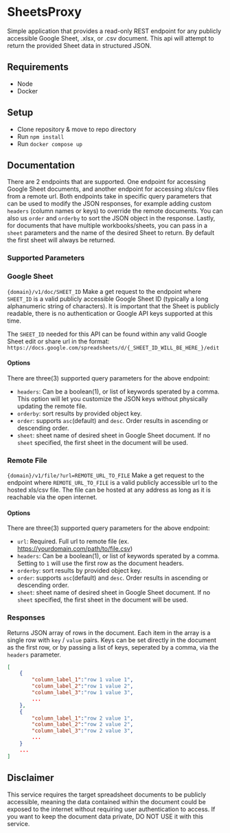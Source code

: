 # SheetsProxy
Simple application that provides a read-only REST endpoint for any publicly accessible Google Sheet, .xlsx, or .csv document. This api will attempt to return the provided Sheet data in structured JSON.

## Requirements 
- Node
- Docker

## Setup
- Clone repository & move to repo directory
- Run `npm install`
- Run `docker compose up`

## Documentation
There are 2 endpoints that are supported. One endpoint for accessing Google Sheet documents, and another endpoint for accessing xls/csv files from a remote url. Both endpoints take in specific query parameters that can be used to modify the JSON responses, for example adding custom `headers` (column names or keys) to override the remote documents. You can also us `order` and `orderby` to sort the JSON object in the response.  Lastly, for documents that have multiple workbooks/sheets, you can pass in a `sheet` parameters and the name of the desired Sheet to return. By default the first sheet will always be returned.

### Supported Parameters
### Google Sheet
`{domain}/v1/doc/SHEET_ID`
Make a get request to the endpoint where `SHEET_ID` is a valid publicly accessible Google Sheet ID (typically a long alphanumeric string of characters). It is important that the Sheet is publicly readable, there is no authentication or Google API keys supported at this time.

The `SHEET_ID` needed for this API can be found within any valid Google Sheet edit or share url in the format:
`https://docs.google.com/spreadsheets/d/{_SHEET_ID_WILL_BE_HERE_}/edit`

#### Options 
There are three(3) supported query parameters for the above endpoint:
- `headers`: Can be a boolean(1), or list of keywords sperated by a comma. This option will let you customize the JSON keys without physically updating the remote file.
- `orderby`: sort results by provided object key.
- `order`: supports `asc`(default) and `desc`. Order results in ascending or descending order.
- `sheet`: sheet name of desired sheet in Google Sheet document. If no `sheet` specified, the first sheet in the document will be used.

### Remote File
`{domain}/v1/file/?url=REMOTE_URL_TO_FILE`
Make a get request to the endpoint where `REMOTE_URL_TO_FILE` is a valid publicly accessible url to the hosted xls/csv file. The file can be hosted at any address as long as it is reachable via the open internet. 

#### Options 
There are three(3) supported query parameters for the above endpoint:
- `url`: Required. Full url to remote file (ex. https://yourdomain.com/path/to/file.csv)
- `headers`: Can be a boolean(1), or list of keywords sperated by a comma. Setting to `1` will use the first row as the document headers.
- `orderby`: sort results by provided object key.
- `order`: supports `asc`(default) and `desc`. Order results in ascending or descending order.
- `sheet`: sheet name of desired sheet in Google Sheet document. If no `sheet` specified, the first sheet in the document will be used.

### Responses
Returns JSON array of rows in the document. Each item in the array is a single row with `key` / `value` pairs. Keys can be set directly in the document as the first row, or by passing a list of keys, seperated by a comma, via the `headers` parameter.
```JSON
[
    {
        "column_label_1":"row 1 value 1",
        "column_label_2":"row 1 value 2",
        "column_label_3":"row 1 value 3",
        ...
    },
    {
        "column_label_1":"row 2 value 1",
        "column_label_2":"row 2 value 2",
        "column_label_3":"row 2 value 3",
        ...
    }
    ...
]
```

## Disclaimer
This service requires the target spreadsheet documents to be publicly accessible, meaning the data contained within the document could be exposed to the internet without requiring user authentication to access. If you want to keep the document data private, DO NOT USE it with this service. 